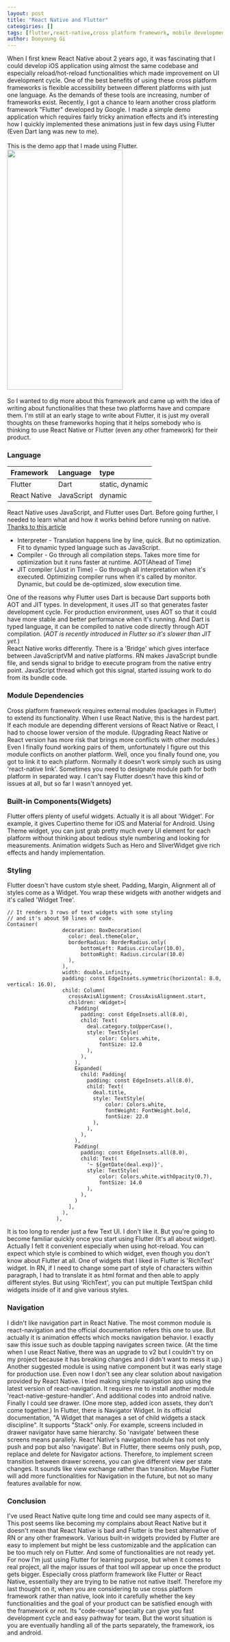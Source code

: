 ```yaml
---
layout: post
title: "React Native and Flutter"
cateogiries: []
tags: [flutter,react-native,cross platform framework, mobile development]
author: Dooyoung Gi
---
```



When I first knew React Native about 2 years ago, it was fascinating that I could develop iOS application using almost the same codebase and especially reload/hot-reload functionalities which made improvement on UI development cycle. One of the best benefits of using these cross platform frameworks is flexible accessibility between different platforms with just one language. As the demands of these tools are increasing, number of frameworks exist. Recently, I got a chance to learn another cross platform framework "Flutter" developed by Google. I made a simple demo application which requires fairly tricky animation effects and it’s interesting how I quickly implemented these animations just in few days using Flutter (Even Dart lang was new to me).
<br>
<br>
This is the demo app that I made using Flutter.
<br>
<img 
  src="https://github.com/younny/younny.github.io/blob/master/assets/reward_demo.gif" 
  width="270" 
  height="560" />
<br>
<br>
So I wanted to dig more about this framework and came up with the idea of writing about functionalities that these two platforms have and compare them. I'm still at an early stage to write about Flutter, it is just my overall thoughts on these frameworks hoping that it helps somebody who is thinking to use React Native or Flutter (even any other framework) for their product.
<br>

  
### Language

| Framework    | Language     | type             |
|:-------------|:-------------|:-----------------|
| Flutter      | Dart         | static, dynamic  |
| React Native | JavaScript   | dynamic          |

React Native uses JavaScript, and Flutter uses Dart. Before going further, I needed to learn what and how it works behind before running on native. [Thanks to this article](https://hacks.mozilla.org/2017/02/a-crash-course-in-just-in-time-jit-compilers/)
* Interpreter - Translation happens line by line, quick. But no optimization. Fit to dynamic typed language such as JavaScript.
* Compiler - Go through all compilation steps. Takes more time for optimization but it runs faster at runtime. AOT(Ahead of Time)
* JIT compiler (Just in Time) - Go through all interpretation when it's executed. Optimizing compiler runs when it's called by monitor. Dynamic, but could be de-optimized, slow execution time.

One of the reasons why Flutter uses Dart is because Dart supports both AOT and JIT types. In development, it uses JIT so that generates faster development cycle. For production environment, uses AOT so that it could have more stable and better performance when it's running. And Dart is typed language, it can be compiled to native code directly through AOT compilation. (*AOT is recently introduced in Flutter so it's slower than JIT yet.*)
<br>React Native works differently. There is a 'Bridge' which gives interface between JavaScriptVM and native platforms. RN makes JavaScript bundle file, and sends signal to bridge to execute program from the native entry point. JavaScript thread which got this signal, started issuing work to do from its bundle code.


### Module Dependencies
Cross platform framework requires external modules (packages in Flutter) to extend its functionality. When I use React Native, this is the hardest part. If each module are depending different versions of React Native or React, I had to choose lower version of the module. (Upgrading React Native or React version has more risk that brings more conflicts with other modules.) Even I finally found working pairs of them, unfortunately I figure out this module conflicts on another platform. Well, once you finally found one, you got to link it to each platform. Normally it doesn't work simply such as using 'react-native link'. Sometimes you need to designate module path for both platform in separated way. I can't say Flutter doesn't have this kind of issues at all, but so far I wasn't annoyed yet.


### Built-in Components(Widgets)
Flutter offers plenty of useful widgets. Actually it is all about 'Widget'. For example, it gives Cupertino theme for iOS and Material for Android. Using Theme widget, you can just grab pretty much every UI element for each platform without thinking about tedious style numbering and looking for measurements. Animation widgets Such as Hero and SliverWidget give rich effects and handy implementation.


### Styling
Flutter doesn't have custom style sheet. Padding, Margin, Alignment all of styles come as a Widget. You wrap these widgets with another widgets and it's called 'Widget Tree'.
```
// It renders 3 rows of text widgets with some styling 
// and it's about 50 lines of code.
Container(
                  decoration: BoxDecoration(
                    color: deal.themeColor,
                    borderRadius: BorderRadius.only(
                        bottomLeft: Radius.circular(10.0),
                        bottomRight: Radius.circular(10.0)
                    ),
                  ),
                  width: double.infinity,
                  padding: const EdgeInsets.symmetric(horizontal: 8.0, vertical: 16.0),
                  child: Column(
                    crossAxisAlignment: CrossAxisAlignment.start,
                    children: <Widget>[
                      Padding(
                        padding: const EdgeInsets.all(8.0),
                        child: Text(
                          deal.category.toUpperCase(),
                          style: TextStyle(
                              color: Colors.white,
                              fontSize: 12.0
                          ),
                        ),
                      ),
                      Expanded(
                        child: Padding(
                          padding: const EdgeInsets.all(8.0),
                          child: Text(
                            deal.title,
                            style: TextStyle(
                                color: Colors.white,
                                fontWeight: FontWeight.bold,
                                fontSize: 22.0
                            ),
                          ),
                        ),
                      ),
                      Padding(
                        padding: const EdgeInsets.all(8.0),
                        child: Text(
                          '~ ${getDate(deal.exp)}',
                          style: TextStyle(
                              color: Colors.white.withOpacity(0.7),
                              fontSize: 14.0
                          ),
                        ),
                      )
                    ],
                  ),
                ),

```
It is too long to render just a few Text UI. I don't like it. But you're going to become familiar quickly once you start using Flutter (It's all about widget). Actually I felt it convenient especially when using hot-reload. You can expect which style is combined to which widget, even though you don't know about Flutter at all. 
One of widgets that I liked in Flutter is 'RichText' widget. In RN, if I need to change some part of style of characters within paragraph, I had to translate it as html format and then able to apply different styles. But using 'RichText', you can put multiple TextSpan child widgets inside of it and give various styles.

### Navigation
I didn't like navigation part in React Native. The most common module is react-navigation and the official documentation refers this one to use. But actually it is animation effects which mocks navigation behavior. I exactly saw this issue such as double tapping navigates screen twice. (At the time when I use React Native, there was an upgrade to v2 but I couldn't try on my project because it has breaking changes and I didn't want to mess it up.) Another suggested module is using native component but it was early stage for production use. Even now I don't see any clear solution about navigation provided by React Native. I tried making simple navigation app using the latest version of react-navigation. It requires me to install another module 'react-native-gesture-handler'. And additional codes into android native. Finally I could see drawer. (One more step, added icon assets, they don't come together.) 
In Flutter, there is Navigator Widget. In its official documentation, "A Widget that manages a set of child widgets a stack discipline". It supports "Stack" only. For example, screens included in drawer navigator have same hierarchy. So 'navigate' between these screens means parallely. React Native's navigation module has not only push and pop but also 'navigate'. But in Flutter, there seems only push, pop, replace and delete for Navigator actions. Therefore, to implement screen transition between drawer screens, you can give different view per state changes. It sounds like view exchange rather than transition. Maybe Flutter will add more functionalities for Navigation in the future, but not so many features available for now.


### Conclusion
 I've used React Native quite long time and could see many aspects of it. This post seems like becoming my complains about React Native but it doesn't mean that React Native is bad and Flutter is the best alternative of RN or any other framework. Various built-in widgets provided by Flutter are easy to implement but might be less customizable and the application can be too much rely on Flutter. And some of functionalities are not ready yet. For now I'm just using Flutter for learning purpose, but when it comes to real project, all the major issues of that tool will appear up once the product gets bigger. Especially cross platform framework like Flutter or React Native, essentially they are trying to be native not native itself. Therefore my last thought on it, when you are considering to use cross platform framework rather than native, look into it carefully whether the key functionalities and the goal of your product can be satisfied enough with the framework or not. Its "code-reuse" specialty can give you fast development cycle and easy pathway for team. But the worst situation is you are eventually handling all of the parts separately, the framework, ios and android.


